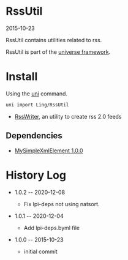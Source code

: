 RssUtil
===============
2015-10-23



RssUtil contains utilities related to rss.


RssUtil is part of the [universe framework](https://github.com/karayabin/universe-snapshot).


Install
==========
Using the [uni](https://github.com/lingtalfi/universe-naive-importer) command.
```bash
uni import Ling/RssUtil
```




- [RssWriter](https://github.com/lingtalfi/RssUtil/tree/master/RssWriter), an utility to create rss 2.0 feeds



Dependencies
------------------

- [MySimpleXmlElement 1.0.0](https://github.com/lingtalfi/MySimpleXmlElement)



History Log
===============

- 1.0.2 -- 2020-12-08

    - Fix lpi-deps not using natsort.

- 1.0.1 -- 2020-12-04

    - Add lpi-deps.byml file

- 1.0.0 -- 2015-10-23

    - initial commit
